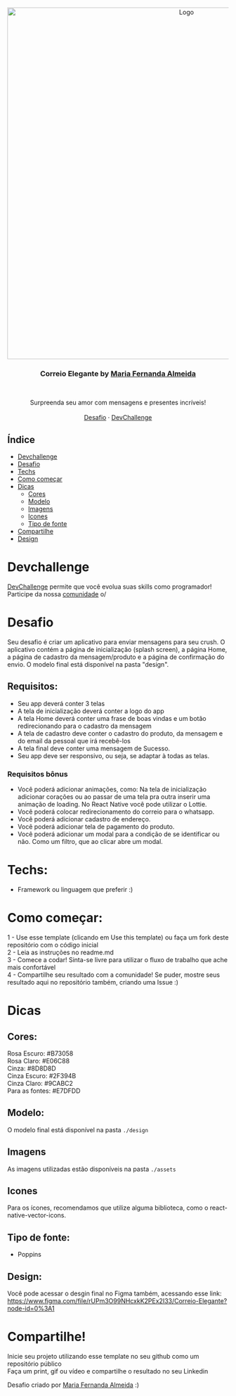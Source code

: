 <br />
<p align="center">
    <img src="https://user-images.githubusercontent.com/50887367/121689015-829c7c80-ca9a-11eb-829c-ba2e508655bf.png" alt="Logo" width="800">

  <h3 align="center">Correio Elegante by <a href="https://www.linkedin.com/in/maria-fernanda-almeida-oliveira-882944187/">Maria Fernanda Almeida</a></h3>
 <br />
  <p align="center">
    Surpreenda seu amor com mensagens e presentes incríveis!
       <br />
    <br />
    <a href="https://github.com/devchallenge-io/one-landing-page">Desafio</a>
    ·
    <a href="https://www.devchallenge.com.br/">DevChallenge</a>
  </p>
</p>

## Índice

* [Devchallenge](#devchallenge) 
* [Desafio](#desafio)
* [Techs](#techs)
* [Como começar](#como-começar)
* [Dicas](#dicas)  
  * [Cores](#cores)
  * [Modelo](#modelo)
  * [Imagens](#imagens)
  * [Icones](#icones)
  * [Tipo de fonte](#tipo-de-fonte)
* [Compartilhe](#compartilhe)
* [Design](#design)

# Devchallenge
<a href="https://devchallenge.now.sh/"> DevChallenge</a> permite que você evolua suas skills como programador! Participe da nossa <a href="https://discord.gg/yvYXhGj">comunidade</a> o/

# Desafio
Seu desafio é criar um aplicativo para enviar mensagens para seu crush. O aplicativo contém a página de inicialização (splash screen), a página Home, a página de cadastro da mensagem/produto e a página de confirmação do envio. O modelo final está disponível na pasta "design".

## Requisitos:
- Seu app deverá conter 3 telas<br>
- A tela de inicialização deverá conter a logo do app<br>
- A tela Home deverá conter uma frase de boas vindas e um botão redirecionando para o cadastro da mensagem<br>
- A tela de cadastro deve conter o cadastro do produto, da mensagem e do email da pessoal que irá recebê-los<br>
- A tela final deve conter uma mensagem de Sucesso.
- Seu app deve ser responsivo, ou seja, se adaptar à todas as telas.

### Requisitos bônus
- Você poderá adicionar animações, como: Na tela de inicialização adicionar corações ou ao passar de uma tela pra outra inserir uma animação de loading. No React Native você pode utilizar o Lottie.
- Você poderá colocar redirecionamento do correio para o whatsapp.
- Você poderá adicionar cadastro de endereço.
- Você poderá adicionar tela de pagamento do produto.
- Você poderá adicionar um modal para a condição de se identificar ou não. Como um filtro, que ao clicar abre um modal.

# Techs: 
- Framework ou linguagem que preferir :)

# Como começar:
1 - Use esse template (clicando em Use this template) ou faça um fork deste repositório com o código inicial<br>
2 - Leia as instruções no readme.md<br>
3 - Comece a codar! Sinta-se livre para utilizar o fluxo de trabalho que ache mais confortável<br>
4 - Compartilhe seu resultado com a comunidade! Se puder, mostre seus resultado aqui no repositório também, criando uma Issue :)<br>

# Dicas

## Cores:
Rosa Escuro: #B73058<br>
Rosa Claro: #E06C88<br>
Cinza: #8D8D8D<br>
Cinza Escuro: #2F394B<br>
Cinza Claro: #9CABC2<br>
Para as fontes: #E7DFDD

## Modelo:
O modelo final está disponível na pasta `./design`

## Imagens
As imagens utilizadas estão disponíveis na pasta `./assets`

## Icones
Para os ícones, recomendamos que utilize alguma biblioteca, como o react-native-vector-icons.

## Tipo de fonte:
- Poppins

## Design:
Você pode acessar o desgin final no Figma também, acessando esse link: https://www.figma.com/file/rUPm3O99NHcxkK2PEx2I33/Correio-Elegante?node-id=0%3A1

# Compartilhe!
Inicie seu projeto utilizando esse template no seu github como um repositório público<br>
Faça um print, gif ou vídeo e compartilhe o resultado no seu Linkedin<br>

Desafio criado por  <a href="https://www.linkedin.com/in/maria-fernanda-almeida-oliveira-882944187/">Maria Fernanda Almeida</a> :)
